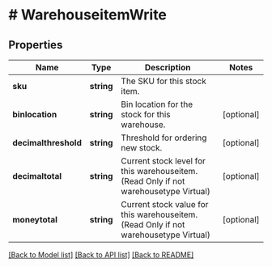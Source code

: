 # # WarehouseitemWrite

## Properties

Name | Type | Description | Notes
------------ | ------------- | ------------- | -------------
**sku** | **string** | The SKU for this stock item. |
**binlocation** | **string** | Bin location for the stock for this warehouse. | [optional]
**decimalthreshold** | **string** | Threshold for ordering new stock. | [optional]
**decimaltotal** | **string** | Current stock level for this warehouseitem. (Read Only if not warehousetype Virtual) | [optional]
**moneytotal** | **string** | Current stock value for this warehouseitem. (Read Only if not warehousetype Virtual) | [optional]

[[Back to Model list]](../../README.md#models) [[Back to API list]](../../README.md#endpoints) [[Back to README]](../../README.md)
